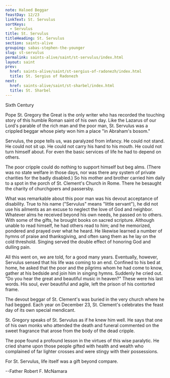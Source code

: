 ```yaml
---
note: Haloed Beggar
feastDay: 12/23
linkText: St. Servulus
sortKeys:
  - Servulus
title: St. Servulus
titleHeading: St. Servulus
section: saints-alive
grouping: sabas-stephen-the-younger
slug: st-servulus
permalink: saints-alive/saint/st-servulus/index.html
layout: saint
prev:
  href: saints-alive/saint/st-sergius-of-radonezh/index.html
  title: St. Sergius of Radonezh
next:
  href: saints-alive/saint/st-sharbel/index.html
  title: St. Sharbel
---
```

Sixth Century

Pope St. Gregory the Great is the only writer who has recorded the touching story of this humble Roman saint of his own day. Like the Lazarus of our Lord's parable of the rich man and the poor man, St. Servulus was a crippled beggar whose piety won him a place "in Abraham's bosom."

Servulus, the pope tells us, was paralyzed from infancy. He could not stand. He could not sit up. He could not carry his hand to his mouth. He could not turn himself about. For even the basic services of life he had to depend on others.

The poor cripple could do nothing to support himself but beg alms. (There was no state welfare in those days, nor was there any system of private charities for the badly disabled.) So his mother and brother carried him daily to a spot in the porch of St. Clement's Church in Rome. There he besaught the charity of churchgoers and passersby.

What was remarkable about this poor man was his devout acceptance of disability. True to his name ("Servulus" means "little servant"), he did not use his ailments as an excuse to neglect the love of God and neighbor. Whatever alms he received beyond his own needs, he passed on to others. With some of the gifts, he brought books on sacred scripture. Although unable to read himself, he had others read to him; and he memorized, pondered and prayed over what he heard. He likewise learned a number of hymns of praise and thanksgiving, and often sang them as he lay on the cold threshold. Singing served the double effect of honoring God and dulling pain.

All this went on, we are told, for a good many years. Eventually, however, Servulus sensed that his life was coming to an end. Confined to his bed at home, he asked that the poor and the pilgrims whom he had come to know, gather at his bedside and join him in singing hymns. Suddenly he cried out. "Do you hear the great and beautiful music in heaven?" These were his last words. His soul, ever beautiful and agile, left the prison of his contorted frame.

The devout beggar of St. Clement's was buried in the very church where he had begged. Each year on December 23, St. Clement's celebrates the feast day of its own special mendicant.

St. Gregory speaks of St. Servulus as if he knew him well. He says that one of his own monks who attended the death and funeral commented on the sweet fragrance that arose from the body of the dead cripple.

The pope found a profound lesson in the virtues of this wise paralytic. He cried shame upon those people gifted with health and wealth who complained of far lighter crosses and were stingy with their possessions.

For St. Servulus, life itself was a gift beyond compare.

\--Father Robert F. McNamara